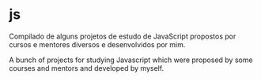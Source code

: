 # js
 Compilado de alguns projetos de estudo de JavaScript propostos por cursos e mentores diversos e desenvolvidos por mim.

 A bunch of projects for studying Javascript which were proposed by some courses and mentors and developed by myself.

 
